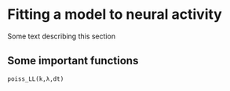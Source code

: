 # Fitting a model to neural activity

Some text describing this section
 
## Some important functions
 
```@docs
poiss_LL(k,λ,dt)
```
